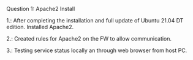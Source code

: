 Question 1: Apache2 Install<br>

1.: After completing the installation and full update of Ubuntu 21.04 DT edition. Installed Apache2.<br>

2.: Created rules for Apache2 on the FW to allow communication.<br>

3.:  Testing service status locally an through web browser from host PC.<br>
